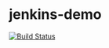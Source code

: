 # jenkins-demo
[![Build Status](http://ec2-13-126-103-202.ap-south-1.compute.amazonaws.com/buildStatus/icon?job=ssh-git)](http://ec2-13-126-103-202.ap-south-1.compute.amazonaws.com/job/ssh-git/)

